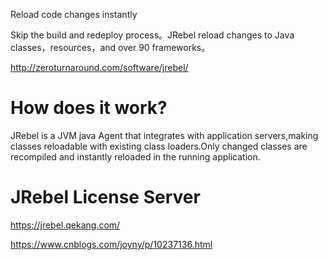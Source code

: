 Reload code changes instantly

Skip the build and redeploy process。JRebel reload changes to Java classes，resources，and over 90 
frameworks。

http://zeroturnaround.com/software/jrebel/

# How does it work?

JRebel is a JVM java Agent that integrates with application servers,making classes reloadable
with existing class loaders.Only changed classes are recompiled and instantly reloaded 
in the running application.

# JRebel License Server	
https://jrebel.qekang.com/


<https://www.cnblogs.com/joyny/p/10237136.html>
